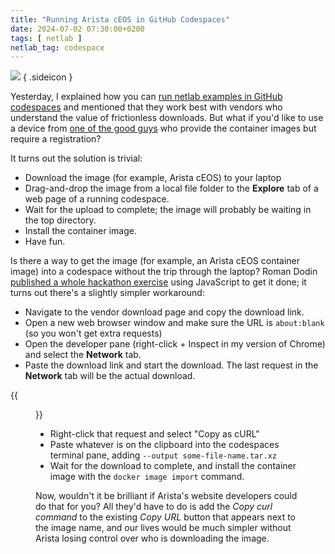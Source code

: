 ```yaml
---
title: "Running Arista cEOS in GitHub Codespaces"
date: 2024-07-02 07:30:00+0200
tags: [ netlab ]
netlab_tag: codespace
---
```

[![](/2024/07/container-download.jpg)](/2024/07/container-download.jpg)
{ .sideicon }

Yesterday, I explained how you can [run netlab examples in GitHub codespaces](/2024/07/netlab-examples-codespaces.html) and mentioned that they work best with vendors who understand the value of frictionless downloads. But what if you'd like to use a device from [one of the good guys](https://blog.ipspace.net/2024/02/netlab-vxlan-labs.html) who provide the container images but require a registration?

It turns out the solution is trivial:
<!--more-->
* Download the image (for example, Arista cEOS) to your laptop
* Drag-and-drop the image from a local file folder to the **Explore** tab of a web page of a running codespace.
* Wait for the upload to complete; the image will probably be waiting in the top directory.
* Install the container image.
* Have fun.

Is there a way to get the image (for example, an Arista cEOS container image) into a codespace without the trip through the laptop? Roman Dodin [published a whole hackathon exercise](https://www.youtube.com/watch?v=KJMVH2okO24) using JavaScript to get it done; it turns out there's a slightly simpler workaround:

* Navigate to the vendor download page and copy the download link.
* Open a new web browser window and make sure the URL is `about:blank` (so you won't get extra requests)
* Open the developer pane (right-click + Inspect in my version of Chrome) and select the **Network** tab.
* Paste the download link and start the download. The last request in the **Network** tab will be the actual download.

{{<figure src="/2024/07/Arista-cEOS-download.png">}}

* Right-click that request and select "Copy as cURL"
* Paste whatever is on the clipboard into the codespaces terminal pane, adding `--output some-file-name.tar.xz`
* Wait for the download to complete, and install the container image with the `docker image import` command.

Now, wouldn't it be brilliant if Arista's website developers could do that for you? All they'd have to do is add the *Copy curl command* to the existing *Copy URL* button that appears next to the image name, and our lives would be much simpler without Arista losing control over who is downloading the image.
